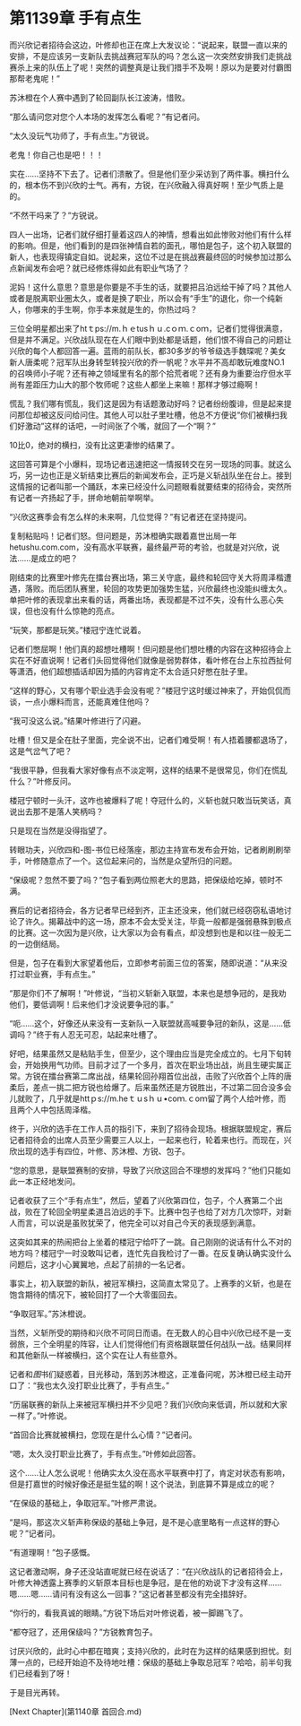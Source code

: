 # 第1139章 手有点生

而兴欣记者招待会这边，叶修却也正在席上大发议论：“说起来，联盟一直以来的安排，不是应该另一支新队去挑战赛冠军队的吗？怎么这一次突然安排我们走挑战赛杀上来的队伍上了呢！突然的调整真是让我们措手不及啊！原以为是要对付霸图那帮老鬼呢！”

苏沐橙在个人赛中遇到了轮回副队长江波涛，惜败。

“那么请问您对您个人本场的发挥怎么看呢？”有记者问。

“太久没玩气功师了，手有点生。”方锐说。

老鬼！你自己也是吧！！！

实在……坚持不下去了。记者们溃散了。但是他们至少采访到了两件事。横扫什么的，根本伤不到兴欣的士气。再有，方锐，在兴欣融入得真好啊！至少气质上是的。

“不然干吗来了？”方锐说。

四人一出场，记者们就仔细打量着这四人的神情，想看出如此惨败对他们有什么样的影响。但是，他们看到的是四张神情自若的面孔，哪怕是包子，这个初入联盟的新人，也表现得镇定自如。说起来，这位不过是在挑战赛最终回的时候参加过那么点新闻发布会吧？就已经修炼得如此有职业气场了？

泥妈！这什么意思？意思是你要是不手生的话，就要把吕泊远给干掉了吗？其他人或者是脱离职业圈太久，或者是换了职业，所以会有“手生”的退化，你一个纯新人，你哪来的手生啊，你手本来就是生的，你热过吗？

三位全明星都出来了htｔps://m.ｈｅtusｈｕ.cｏｍ.ｃoｍ，记者们觉得很满意，但是并不满足。兴欣战队现在在人们眼中到处都是话题，他们恨不得自己的问题让兴欣的每个人都回答一遍。蓝雨的前队长，都30多岁的爷爷级选手魏琛呢？美女新人唐柔呢？冠军队出身转型转投兴欣的乔一帆呢？水平并不高却敢玩难度NO.1的召唤师小子呢？还有神之领域里有名的那个拾荒者呢？还有身为重要治疗但水平尚有差距压力山大的那个牧师呢？这些人都坐上来嘛！那样才够过瘾啊！

慌乱？我们哪有慌乱，我们这是因为有话题激动好吗？记者纷纷腹诽，但是起来提问那位却被这反问给问住。其他人可以肚子里吐槽，他总不方便说“你们被横扫我们好激动”这样的话吧，一时间张了个嘴，就回了一个“啊？”

10比0，绝对的横扫，没有比这更凄惨的结果了。

这回答可算是个小爆料，现场记者迅速把这一情报转交在另一现场的同事。就这么巧，另一边也正是义斩结束比赛后的新闻发布会，正巧是义斩战队坐在台上。接到这情报的记者叫那一个踊跃，本来已经没什么问题眼看就要结束的招待会，突然所有记者一齐扬起了手，拼命地朝前举啊举。

“兴欣这赛季会有怎么样的未来啊，几位觉得？”有记者还在坚持提问。

复制粘贴吗！记者们怒。但问题是，苏沐橙确实跟着嘉世出局一年hetushu.com.com，没有高水平联赛，最终最严苛的考验，也就是对兴欣，说法……是成立的吧？

刚结束的比赛里叶修先在擂台赛出场，第三关守底，最终和轮回守关大将周泽楷遭遇，落败。而后团队赛里，轮回的攻势更加强势生猛，兴欣最终也没能纠缠太久。单把叶修的表现拿出来看的话，两番出场，表现都是不过不失，没有什么恶心失误，但也没有什么惊艳的亮点。

“玩笑，那都是玩笑。”楼冠宁连忙说着。

记者们憋屈啊！他们真的超想吐槽啊！但问题是他们想吐槽的内容在这种招待会上实在不好直说啊！记者们头回觉得他们就像是弱势群体，看叶修在台上东拉西扯何等潇洒，他们超想插话却因为插的内容肯定不太合适只好憋在肚子里。

“这样的野心，又有哪个职业选手会没有呢？”楼冠宁这时缓过神来了，开始侃侃而谈，一点小爆料而言，还能真难住他吗？

“我可没这么说。”结果叶修进行了闪避。

吐槽！但又是全在肚子里面，完全说不出，记者们难受啊！有人捂着腰都退场了，这是气岔气了吧？

“我很平静，但我看大家好像有点不淡定啊，这样的结果不是很常见，你们在慌乱什么？”叶修反问。

楼冠宁顿时一头汗，这咋也被爆料了呢！夺冠什么的，义斩也就只敢当玩笑话，真说出去那不是落人笑柄吗？

只是现在当然是没得指望了。

转眼功夫，兴欣四和-图-书位已经落座，那边主持宣布发布会开始，记者刷刷刷举手，叶修随意点了一个。这位起来问的，当然是众望所归的问题。

“保级呢？忽然不要了吗？”包子看到两位照老大的思路，把保级给吃掉，顿时不满。

赛后的记者招待会，各方记者早已经到齐，正主还没来，他们就已经窃窃私语地讨论了许久。揭幕战中的这一场，原本不会太受关注，毕竟一般都是强弱悬殊到极点的比赛。这一次因为是兴欣，让大家以为会有看点，却没想到也是和以往一般无二的一边倒结局。

但是，包子在看到大家望着他后，立即参考前面三位的答案，随即说道：“从来没打过职业赛，手有点生。”

“那是你们不了解啊！”叶修说，“当初义斩新入联盟，本来也是想争冠的，是我劝他们，要低调啊！后来他们才没说要争冠的事。”

“呃……这个，好像还从来没有一支新队一入联盟就高喊要争冠的新队，这是……低调吗？”终于有人忍无可忍，站起来吐槽了。

好吧，结果虽然又是粘贴手生，但至少，这个理由应当是完全成立的。七月下旬转会，开始换用气功师。目前才过了一个多月，首次在职业场出战，尚且生硬实属正常。方锐在擂台赛第二席出战，结果轮回孙翔首位出战，击败了兴欣首个上阵的唐柔后，差点一挑二把方锐也给爆了。后来虽然还是方锐胜出，不过第二回合没多会儿就败了，几乎就是httｐs://m.heｔｕsｈｕ•coｍ.ｃoｍ留了两个人给叶修，而且两个人中包括周泽楷。

终于，兴欣的选手在工作人员的指引下，来到了招待会现场。根据联盟规定，赛后记者招待会的出席人员至少需要三人以上，一起来也行，轮着来也行。而现在，兴欣出现的选手有四位，叶修、苏沐橙、方锐、包子。

“您的意思，是联盟赛制的安排，导致了兴欣这回合不理想的发挥吗？”他们只能如此一本正经地发问。

记者收获了三个“手有点生”，然后，望着了兴欣第四位，包子，个人赛第二个出战，败在了轮回全明星柔道吕泊远的手下。比赛中包子也给了对方几次惊吓，对新人而言，可以说是虽败犹荣了，他完全可以对自己今天的表现感到满意。

这突如其来的热闹把台上坐着的楼冠宁给吓了一跳。自己刚刚的说话有什么不对的地方吗？楼冠宁一时没敢叫记者，连忙先自我检讨了一番。在反复确认确实没什么问题后，这才小心翼翼地，点起了前排的一名记者。

事实上，初入联盟的新队，被冠军横扫，这简直太常见了。上赛季的义斩，也是在饱含期待的情况下，被轮回打了一个大零蛋回去。

“争取冠军。”苏沐橙说。

当然，义斩所受的期待和兴欣不可同日而语。在无数人的心目中兴欣已经不是一支弱旅，三个全明星的阵容，让人们觉得他们有资格跟联盟任何战队一战。结果同样和其他新队一样被横扫，这个实在让人有些意外。

记者和*图*书们疑惑着，目光移动，落到苏沐橙这，正准备问呢，苏沐橙已经主动开口了：“我也太久没打职业比赛了，手有点生。”

“历届联赛的新队上来被冠军横扫并不少见吧？我们兴欣向来低调，所以就和大家一样了。”叶修说。

“首回合比赛就被横扫，您现在是什么心情？”记者问。

“嗯，太久没打职业比赛了，手有点生。”叶修如此回答。

这个……让人怎么说呢！他确实太久没在高水平联赛中打了，肯定对状态有影响，但是打嘉世的时候好像还是挺生猛的啊！这个说法，到底算不算是成立的呢？

“在保级的基础上，争取冠军。”叶修严肃说。

“是吗，那这次义斩声称保级的基础上争冠，是不是心底里略有一点这样的野心呢？”记者问。

“有道理啊！”包子感慨。

这记者激动啊，身子还没站直呢就已经在说话了：“在兴欣战队的记者招待会上，叶修大神透露上赛季的义斩原本目标也是争冠，是在他的劝说下才没有这样……嗯……嗯……请问有没有这么一回事？”这记者甚至都没有完全措辞好。

“你行的，看我真诚的眼睛。”方锐下场后对叶修说着，被一脚踢飞了。

“都夺冠了，还用保级吗？”方锐教育包子。

讨厌兴欣的，此时心中都在暗爽；支持兴欣的，此时在为这样的结果感到担忧。刻薄一点的，已经开始迫不及待地吐槽：保级的基础上争取总冠军？哈哈，前半句我们已经看到了呀！

于是目光再转。



[Next Chapter](第1140章 首回合.md)